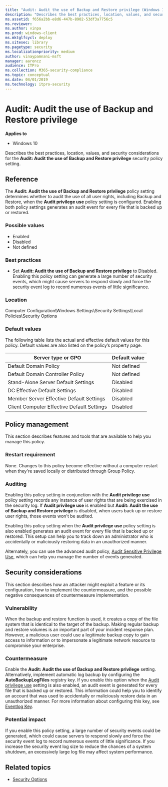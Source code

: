 ```yaml
---
title: "Audit: Audit the use of Backup and Restore privilege (Windows 10)"
description: "Describes the best practices, location, values, and security considerations for the 'Audit: Audit the use of Backup and Restore privilege' security policy setting."
ms.assetid: f656a2bb-e8d6-447b-8902-53df3a7756c5
ms.reviewer: 
ms.author: vinpa
ms.prod: windows-client
ms.mktglfcycl: deploy
ms.sitesec: library
ms.pagetype: security
ms.localizationpriority: medium
author: vinaypamnani-msft
manager: aaroncz
audience: ITPro
ms.collection: M365-security-compliance
ms.topic: conceptual
ms.date: 04/01/2019
ms.technology: itpro-security
---
```


# Audit: Audit the use of Backup and Restore privilege

**Applies to**
-   Windows 10

Describes the best practices, location, values, and security considerations for the **Audit: Audit the use of Backup and Restore privilege** security policy setting.

## Reference

The **Audit: Audit the use of Backup and Restore privilege** policy setting determines whether to audit the use of all user rights, including Backup and Restore, when the **Audit privilege use** policy setting is configured. Enabling both policy settings generates an audit event for every file that is backed up or restored.

### Possible values

-   Enabled
-   Disabled
-   Not defined

### Best practices

-   Set **Audit: Audit the use of Backup and Restore privilege** to Disabled. Enabling this policy setting can generate a large number of security events, which might cause servers to respond slowly and force the security event log to record numerous events of little significance.

### Location

Computer Configuration\\Windows Settings\\Security Settings\\Local Policies\\Security Options

### Default values

The following table lists the actual and effective default values for this policy. Default values are also listed on the policy’s property page.

| Server type or GPO | Default value |
| - | - |
| Default Domain Policy | Not defined |
| Default Domain Controller Policy | Not defined |
| Stand-Alone Server Default Settings | Disabled | 
| DC Effective Default Settings | Disabled | 
| Member Server Effective Default Settings | Disabled | 
| Client Computer Effective Default Settings | Disabled | 
 
## Policy management

This section describes features and tools that are available to help you manage this policy.

### Restart requirement

None. Changes to this policy become effective without a computer restart when they're saved locally or distributed through Group Policy.

### Auditing

Enabling this policy setting in conjunction with the **Audit privilege use** policy setting records any instance of user rights that are being exercised in the security log. If **Audit privilege use** is enabled but **Audit: Audit the use of Backup and Restore privilege** is disabled, when users back up or restore user rights, those events won't be audited.

Enabling this policy setting when the **Audit privilege use** policy setting is also enabled generates an audit event for every file that is backed up or restored. This setup can help you to track down an administrator who is accidentally or maliciously restoring data in an unauthorized manner.

Alternately, you can use the advanced audit policy, [Audit Sensitive Privilege Use](../auditing/audit-sensitive-privilege-use.md), which can help you manage the number of events generated.

## Security considerations

This section describes how an attacker might exploit a feature or its configuration, how to implement the countermeasure, and the possible negative consequences of countermeasure implementation.

### Vulnerability

When the backup and restore function is used, it creates a copy of the file system that is identical to the target of the backup. Making regular backup and restore volumes is an important part of your incident response plan. However, a malicious user could use a legitimate backup copy to gain access to information or to impersonate a legitimate network resource to compromise your enterprise.

### Countermeasure

Enable the **Audit: Audit the use of Backup and Restore privilege** setting. Alternatively, implement automatic log backup by configuring the **AutoBackupLogFiles** registry key. If you enable this option when the [Audit privilege use](../auditing/basic-audit-privilege-use.md) setting is also enabled, an audit event is generated for every file that is backed up or restored. This information could help you to identify an account that was used to accidentally or maliciously restore data in an unauthorized manner.
For more information about configuring this key, see [Eventlog Key](/windows/desktop/EventLog/eventlog-key).

### Potential impact

If you enable this policy setting, a large number of security events could be generated, which could cause servers to respond slowly and force the security event log to record numerous events of little significance. If you increase the security event log size to reduce the chances of a system shutdown, an excessively large log file may affect system performance.

## Related topics

- [Security Options](security-options.md)
 
